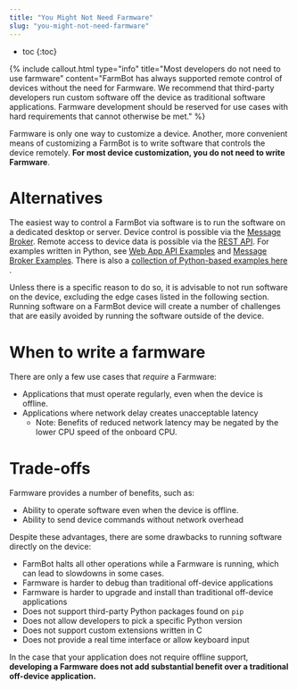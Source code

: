 ```yaml
---
title: "You Might Not Need Farmware"
slug: "you-might-not-need-farmware"
---
```


* toc
{:toc}


{% include callout.html type="info" title="Most developers do not need to use farmware" content="FarmBot has always supported remote control of devices without the need for Farmware. We recommend that third-party developers run custom software off the device as traditional software applications. Farmware development should be reserved for use cases with hard requirements that cannot otherwise be met." %}

Farmware is only one way to customize a device. Another, more convenient means of customizing a FarmBot is to write software that controls the device remotely. **For most device customization, you do not need to write Farmware**.

# Alternatives

The easiest way to control a FarmBot via software is to run the software on a dedicated desktop or server. Device control is possible via the [Message Broker](/v11/Documentation/web-app/message-broker.md). Remote access to device data is possible via the [REST API](/v11/Documentation/web-app/rest-api.md). For examples written in Python, see [Web App API Examples](/v11/Python/web-app-api-examples.md) and [Message Broker Examples](/v11/Python/message-broker-examples.md). There is also a [collection of Python-based examples here](https://github.com/FarmBot-Labs/FarmBot-Python-Examples) .

Unless there is a specific reason to do so, it is advisable to not run software on the device, excluding the edge cases listed in the following section. Running software on a FarmBot device will create a number of challenges that are easily avoided by running the software outside of the device.

# When to write a farmware

There are only a few use cases that _require_ a Farmware:

 * Applications that must operate regularly, even when the device is offline.
 * Applications where network delay creates unacceptable latency
   * Note: Benefits of reduced network latency may be negated by the lower CPU speed of the onboard CPU.

# Trade-offs

Farmware provides a number of benefits, such as:

 * Ability to operate software even when the device is offline.
 * Ability to send device commands without network overhead

Despite these advantages, there are some drawbacks to running software directly on the device:

 * FarmBot halts all other operations while a Farmware is running, which can lead to slowdowns in some cases.
 * Farmware is harder to debug than traditional off-device applications
 * Farmware is harder to upgrade and install than traditional off-device applications
 * Does not support third-party Python packages found on `pip`
 * Does not allow developers to pick a specific Python version
 * Does not support custom extensions written in C
 * Does not provide a real time interface or allow keyboard input

In the case that your application does not require offline support, **developing a Farmware does not add substantial benefit over a traditional off-device application.**
